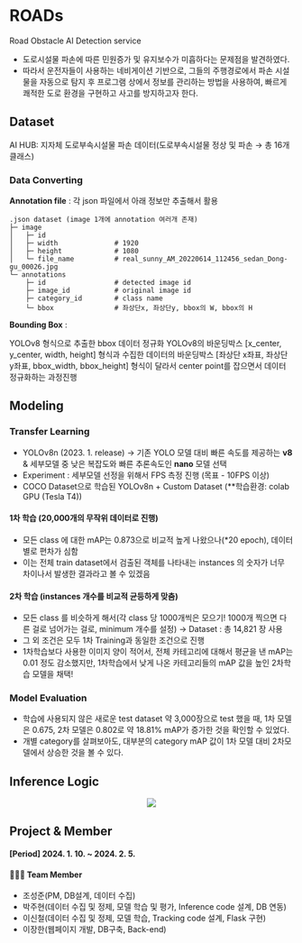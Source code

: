 # ROADs
Road Obstacle AI Detection service

- 도로시설물 파손에 따른 민원증가 및 유지보수가 미흡하다는 문제점을 발견하였다. 
- 따라서 운전자들이 사용하는 네비게이션 기반으로, 그들의 주행경로에서 파손 시설물을 자동으로 탐지 후 프로그램 상에서 정보를 관리하는 방법을 사용하여, 빠르게 쾌적한 도로 환경을 구현하고 사고를 방지하고자 한다.


## Dataset
AI HUB: 지자체 도로부속시설물 파손 데이터(도로부속시설물 정상 및 파손 → 총 16개 클래스)

### Data Converting
**Annotation file** : 각 json 파일에서 아래 정보만 추출해서 활용

```
.json dataset (image 1개에 annotation 여러개 존재)
├─ image                  
│   ├─ id                 
│   ├─ width              # 1920
│   ├─ height             # 1080
│   └─ file_name          # real_sunny_AM_20220614_112456_sedan_Dong-gu_00026.jpg
└─ annotations                
    ├─ id                 # detected image id
    ├─ image_id           # original image id
    ├─ category_id        # class name
    └─ bbox               # 좌상단x, 좌상단y, bbox의 W, bbox의 H
```
**Bounding Box** : 

YOLOv8 형식으로 추출한 bbox 데이터 정규화
YOLOv8의 바운딩박스  [x_center, y_center, width, height] 형식과 수집한 데이터의 바운딩박스 [좌상단 x좌표, 좌상단 y좌표, bbox_width, bbox_height] 형식이 달라서 center point를 잡으면서 데이터 정규화하는 과정진행



## Modeling
### Transfer Learning
  -  YOLOv8n (2023. 1. release) → 기존 YOLO 모델 대비 빠른 속도를 제공하는 **v8** & 세부모델 중 낮은 복잡도와 빠른 추론속도인 **nano** 모델 선택
  -  Experiment : 세부모델 선정을 위해서 FPS 측정 진행 (목표 - 10FPS 이상)
  -  COCO Dataset으로 학습된 YOLOv8n + Custom Dataset (**학습환경: colab GPU (Tesla T4))

#### 1차 학습 (20,000개의 무작위 데이터로 진행)
  -  모든 class 에 대한 mAP는 0.873으로 비교적 높게 나왔으나(*20 epoch), 데이터별로 편차가 심함
  -  이는 전체 train dataset에서 검출된 객체를 나타내는 instances 의 숫자가 너무 차이나서 발생한 결과라고 볼 수 있겠음

#### 2차 학습 (instances 개수를 비교적 균등하게 맞춤)
  -  모든 class 를 비슷하게 해서(각 class 당 1000개씩은 모으기! 1000개 찍으면 다른 걸로 넘어가는 걸로, minimum 개수를 설정) →  Dataset : 총 14,821 장 사용
  -  그 외 조건은 모두 1차 Training과 동일한 조건으로 진행
  -  1차학습보다 사용한 이미지 양이 적어서, 전체 카테고리에 대해서 평균을 낸 mAP는 0.01 정도 감소했지만, 1차학습에서 낮게 나온 카테고리들의 mAP 값을 높인 2차학습 모델을 채택!

### Model Evaluation
  -  학습에 사용되지 않은 새로운 test dataset 약 3,000장으로 test 했을 때, 1차 모델은 0.675, 2차 모델은 0.802로 약 18.81% mAP가 증가한 것을 확인할 수 있었다.
  -  개별 category를 살펴보아도, 대부분의 category mAP 값이 1차 모델 대비 2차모델에서 상승한 것을 볼 수 있다.



## Inference Logic
<p align="center">
  <img src="https://github.com/jsj5605/ROADs/assets/95035134/4bd41722-4adc-4c4c-af46-7de706afec77">
</p>


## Project & Member
#### [Period] 2024. 1. 10. ~ 2024. 2. 5.
#### 👩🏻‍💻 Team Member
- 조성준(PM, DB설계, 데이터 수집)
- 박주현(데이터 수집 및 정제, 모델 학습 및 평가, Inference code 설계, DB 연동)
- 이신철(데이터 수집 및 정제, 모델 학습, Tracking code 설계, Flask 구현)
- 이장한(웹페이지 개발, DB구축, Back-end)

